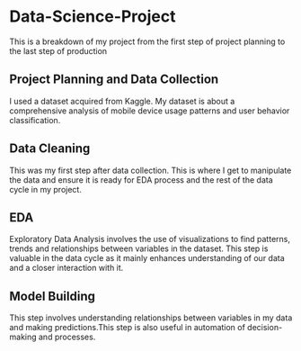 # Data-Science-Project
This is a breakdown of my project from the first step of project planning to the last step of production
## Project Planning and Data Collection
I used a dataset acquired from Kaggle. My dataset is about a comprehensive analysis of mobile device usage patterns and user behavior classification.
## Data Cleaning
This was my first step after data collection. This is where I get to manipulate the data and ensure it is ready for EDA process and the rest of the data cycle in my project.
## EDA
Exploratory Data Analysis involves the use of visualizations to find patterns, trends and relationships between variables in the dataset. This step is valuable in the data cycle as it mainly enhances understanding of our data and a closer interaction with it.
## Model Building
This step involves understanding relationships between variables in my data and making predictions.This step is also useful in automation of decision-making and processes.
